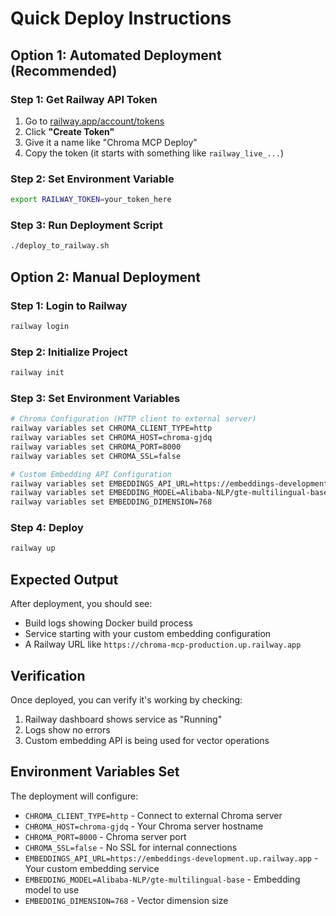 # Quick Deploy Instructions

## Option 1: Automated Deployment (Recommended)

### Step 1: Get Railway API Token
1. Go to [railway.app/account/tokens](https://railway.app/account/tokens)
2. Click **"Create Token"**
3. Give it a name like "Chroma MCP Deploy"
4. Copy the token (it starts with something like `railway_live_...`)

### Step 2: Set Environment Variable
```bash
export RAILWAY_TOKEN=your_token_here
```

### Step 3: Run Deployment Script
```bash
./deploy_to_railway.sh
```

## Option 2: Manual Deployment

### Step 1: Login to Railway
```bash
railway login
```

### Step 2: Initialize Project
```bash
railway init
```

### Step 3: Set Environment Variables
```bash
# Chroma Configuration (HTTP client to external server)
railway variables set CHROMA_CLIENT_TYPE=http
railway variables set CHROMA_HOST=chroma-gjdq
railway variables set CHROMA_PORT=8000
railway variables set CHROMA_SSL=false

# Custom Embedding API Configuration
railway variables set EMBEDDINGS_API_URL=https://embeddings-development.up.railway.app
railway variables set EMBEDDING_MODEL=Alibaba-NLP/gte-multilingual-base
railway variables set EMBEDDING_DIMENSION=768
```

### Step 4: Deploy
```bash
railway up
```

## Expected Output

After deployment, you should see:
- Build logs showing Docker build process
- Service starting with your custom embedding configuration
- A Railway URL like `https://chroma-mcp-production.up.railway.app`

## Verification

Once deployed, you can verify it's working by checking:
1. Railway dashboard shows service as "Running"
2. Logs show no errors
3. Custom embedding API is being used for vector operations

## Environment Variables Set

The deployment will configure:
- `CHROMA_CLIENT_TYPE=http` - Connect to external Chroma server
- `CHROMA_HOST=chroma-gjdq` - Your Chroma server hostname
- `CHROMA_PORT=8000` - Chroma server port
- `CHROMA_SSL=false` - No SSL for internal connections
- `EMBEDDINGS_API_URL=https://embeddings-development.up.railway.app` - Your custom embedding service
- `EMBEDDING_MODEL=Alibaba-NLP/gte-multilingual-base` - Embedding model to use
- `EMBEDDING_DIMENSION=768` - Vector dimension size
